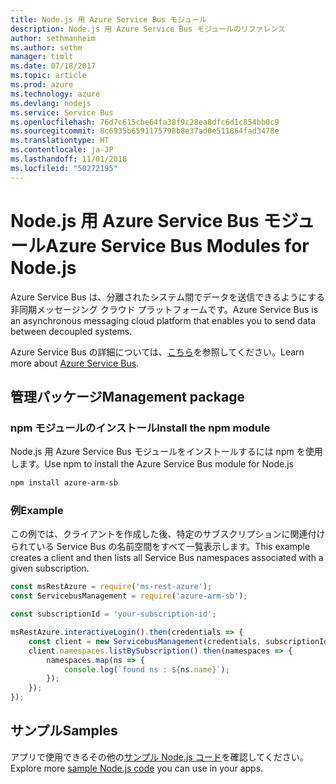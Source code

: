 ```yaml
---
title: Node.js 用 Azure Service Bus モジュール
description: Node.js 用 Azure Service Bus モジュールのリファレンス
author: sethmanheim
ms.author: sethm
manager: timlt
ms.date: 07/18/2017
ms.topic: article
ms.prod: azure
ms.technology: azure
ms.devlang: nodejs
ms.service: Service Bus
ms.openlocfilehash: 76d7c615cbe64fa38f9c28ea8dfc6d1c854bb0c9
ms.sourcegitcommit: 8c6935b6591175798b8e37ad0e511864fad3478e
ms.translationtype: HT
ms.contentlocale: ja-JP
ms.lasthandoff: 11/01/2018
ms.locfileid: "50272195"
---
```

# <a name="azure-service-bus-modules-for-nodejs"></a><span data-ttu-id="0e39b-103">Node.js 用 Azure Service Bus モジュール</span><span class="sxs-lookup"><span data-stu-id="0e39b-103">Azure Service Bus Modules for Node.js</span></span>

<span data-ttu-id="0e39b-104">Azure Service Bus は、分離されたシステム間でデータを送信できるようにする非同期メッセージング クラウド プラットフォームです。</span><span class="sxs-lookup"><span data-stu-id="0e39b-104">Azure Service Bus is an asynchronous messaging cloud platform that enables you to send data between decoupled systems.</span></span>

<span data-ttu-id="0e39b-105">Azure Service Bus の詳細については、[こちら](https://docs.microsoft.com/azure/service-bus-messaging/service-bus-messaging-overview)を参照してください。</span><span class="sxs-lookup"><span data-stu-id="0e39b-105">Learn more about [Azure Service Bus](https://docs.microsoft.com/azure/service-bus-messaging/service-bus-messaging-overview).</span></span>

## <a name="management-package"></a><span data-ttu-id="0e39b-106">管理パッケージ</span><span class="sxs-lookup"><span data-stu-id="0e39b-106">Management package</span></span>

### <a name="install-the-npm-module"></a><span data-ttu-id="0e39b-107">npm モジュールのインストール</span><span class="sxs-lookup"><span data-stu-id="0e39b-107">Install the npm module</span></span>

<span data-ttu-id="0e39b-108">Node.js 用 Azure Service Bus モジュールをインストールするには npm を使用します。</span><span class="sxs-lookup"><span data-stu-id="0e39b-108">Use npm to install the Azure Service Bus module for Node.js</span></span>

```bash
npm install azure-arm-sb
```

### <a name="example"></a><span data-ttu-id="0e39b-109">例</span><span class="sxs-lookup"><span data-stu-id="0e39b-109">Example</span></span>

<span data-ttu-id="0e39b-110">この例では、クライアントを作成した後、特定のサブスクリプションに関連付けられている Service Bus の名前空間をすべて一覧表示します。</span><span class="sxs-lookup"><span data-stu-id="0e39b-110">This example creates a client and then lists all Service Bus namespaces associated with a given subscription.</span></span>

```javascript
const msRestAzure = require('ms-rest-azure');
const ServicebusManagement = require('azure-arm-sb');

const subscriptionId = 'your-subscription-id';

msRestAzure.interactiveLogin().then(credentials => {
    const client = new ServicebusManagement(credentials, subscriptionId);
    client.namespaces.listBySubscription().then(namespaces => {
        namespaces.map(ns => {
            console.log(`found ns : ${ns.name}`);
        });
    });
});
```

## <a name="samples"></a><span data-ttu-id="0e39b-111">サンプル</span><span class="sxs-lookup"><span data-stu-id="0e39b-111">Samples</span></span>

<span data-ttu-id="0e39b-112">アプリで使用できるその他の[サンプル Node.js コード](https://azure.microsoft.com/resources/samples/?platform=nodejs)を確認してください。</span><span class="sxs-lookup"><span data-stu-id="0e39b-112">Explore more [sample Node.js code](https://azure.microsoft.com/resources/samples/?platform=nodejs) you can use in your apps.</span></span>
